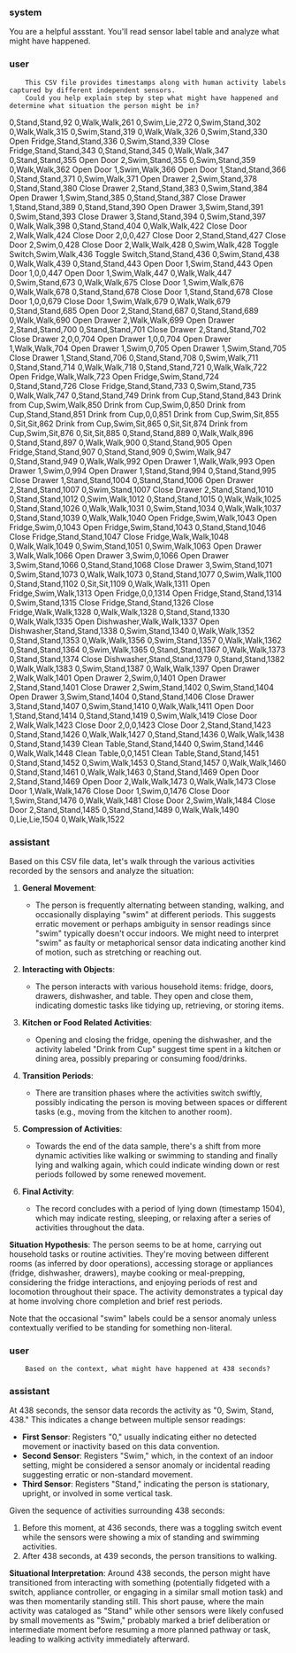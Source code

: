 ### system
You are a helpful assstant. You'll read sensor label table and analyze what might have happened.
### user

        This CSV file provides timestamps along with human activity labels captured by different independent sensors.
        Could you help explain step by step what might have happened and determine what situation the person might be in?
    
0,Stand,Stand,92
0,Walk,Walk,261
0,Swim,Lie,272
0,Swim,Stand,302
0,Walk,Walk,315
0,Swim,Stand,319
0,Walk,Walk,326
0,Swim,Stand,330
Open Fridge,Stand,Stand,336
0,Swim,Stand,339
Close Fridge,Stand,Stand,343
0,Stand,Stand,345
0,Walk,Walk,347
0,Stand,Stand,355
Open Door 2,Swim,Stand,355
0,Swim,Stand,359
0,Walk,Walk,362
Open Door 1,Swim,Walk,366
Open Door 1,Stand,Stand,366
0,Stand,Stand,371
0,Swim,Walk,371
Open Drawer 2,Swim,Stand,378
0,Stand,Stand,380
Close Drawer 2,Stand,Stand,383
0,Swim,Stand,384
Open Drawer 1,Swim,Stand,385
0,Stand,Stand,387
Close Drawer 1,Stand,Stand,389
0,Stand,Stand,390
Open Drawer 3,Swim,Stand,391
0,Swim,Stand,393
Close Drawer 3,Stand,Stand,394
0,Swim,Stand,397
0,Walk,Walk,398
0,Stand,Stand,404
0,Walk,Walk,422
Close Door 2,Walk,Walk,424
Close Door 2,0,0,427
Close Door 2,Stand,Stand,427
Close Door 2,Swim,0,428
Close Door 2,Walk,Walk,428
0,Swim,Walk,428
Toggle Switch,Swim,Walk,436
Toggle Switch,Stand,Stand,436
0,Swim,Stand,438
0,Walk,Walk,439
0,Stand,Stand,443
Open Door 1,Swim,Stand,443
Open Door 1,0,0,447
Open Door 1,Swim,Walk,447
0,Walk,Walk,447
0,Swim,Stand,673
0,Walk,Walk,675
Close Door 1,Swim,Walk,676
0,Walk,Walk,678
0,Stand,Stand,678
Close Door 1,Stand,Stand,678
Close Door 1,0,0,679
Close Door 1,Swim,Walk,679
0,Walk,Walk,679
0,Stand,Stand,685
Open Door 2,Stand,Stand,687
0,Stand,Stand,689
0,Walk,Walk,690
Open Drawer 2,Walk,Walk,699
Open Drawer 2,Stand,Stand,700
0,Stand,Stand,701
Close Drawer 2,Stand,Stand,702
Close Drawer 2,0,0,704
Open Drawer 1,0,0,704
Open Drawer 1,Walk,Walk,704
Open Drawer 1,Swim,0,705
Open Drawer 1,Swim,Stand,705
Close Drawer 1,Stand,Stand,706
0,Stand,Stand,708
0,Swim,Walk,711
0,Stand,Stand,714
0,Walk,Walk,718
0,Stand,Stand,721
0,Walk,Walk,722
Open Fridge,Walk,Walk,723
Open Fridge,Swim,Stand,724
0,Stand,Stand,726
Close Fridge,Stand,Stand,733
0,Swim,Stand,735
0,Walk,Walk,747
0,Stand,Stand,749
Drink from Cup,Stand,Stand,843
Drink from Cup,Swim,Walk,850
Drink from Cup,Swim,0,850
Drink from Cup,Stand,Stand,851
Drink from Cup,0,0,851
Drink from Cup,Swim,Sit,855
0,Sit,Sit,862
Drink from Cup,Swim,Sit,865
0,Sit,Sit,874
Drink from Cup,Swim,Sit,876
0,Sit,Sit,885
0,Stand,Stand,889
0,Walk,Walk,896
0,Stand,Stand,897
0,Walk,Walk,900
0,Stand,Stand,905
Open Fridge,Stand,Stand,907
0,Stand,Stand,909
0,Swim,Walk,947
0,Stand,Stand,949
0,Walk,Walk,992
Open Drawer 1,Walk,Walk,993
Open Drawer 1,Swim,0,994
Open Drawer 1,Stand,Stand,994
0,Stand,Stand,995
Close Drawer 1,Stand,Stand,1004
0,Stand,Stand,1006
Open Drawer 2,Stand,Stand,1007
0,Swim,Stand,1007
Close Drawer 2,Stand,Stand,1010
0,Stand,Stand,1012
0,Swim,Walk,1012
0,Stand,Stand,1015
0,Walk,Walk,1025
0,Stand,Stand,1026
0,Walk,Walk,1031
0,Swim,Stand,1034
0,Walk,Walk,1037
0,Stand,Stand,1039
0,Walk,Walk,1040
Open Fridge,Swim,Walk,1043
Open Fridge,Swim,0,1043
Open Fridge,Swim,Stand,1043
0,Stand,Stand,1046
Close Fridge,Stand,Stand,1047
Close Fridge,Walk,Walk,1048
0,Walk,Walk,1049
0,Swim,Stand,1051
0,Swim,Walk,1063
Open Drawer 3,Walk,Walk,1066
Open Drawer 3,Swim,0,1066
Open Drawer 3,Swim,Stand,1066
0,Stand,Stand,1068
Close Drawer 3,Swim,Stand,1071
0,Swim,Stand,1073
0,Walk,Walk,1073
0,Stand,Stand,1077
0,Swim,Walk,1100
0,Stand,Stand,1102
0,Sit,Sit,1109
0,Walk,Walk,1311
Open Fridge,Swim,Walk,1313
Open Fridge,0,0,1314
Open Fridge,Stand,Stand,1314
0,Swim,Stand,1315
Close Fridge,Stand,Stand,1326
Close Fridge,Walk,Walk,1328
0,Walk,Walk,1328
0,Stand,Stand,1330
0,Walk,Walk,1335
Open Dishwasher,Walk,Walk,1337
Open Dishwasher,Stand,Stand,1338
0,Swim,Stand,1340
0,Walk,Walk,1352
0,Stand,Stand,1353
0,Walk,Walk,1356
0,Swim,Stand,1357
0,Walk,Walk,1362
0,Stand,Stand,1364
0,Swim,Walk,1365
0,Stand,Stand,1367
0,Walk,Walk,1373
0,Stand,Stand,1374
Close Dishwasher,Stand,Stand,1379
0,Stand,Stand,1382
0,Walk,Walk,1383
0,Swim,Stand,1387
0,Walk,Walk,1397
Open Drawer 2,Walk,Walk,1401
Open Drawer 2,Swim,0,1401
Open Drawer 2,Stand,Stand,1401
Close Drawer 2,Swim,Stand,1402
0,Swim,Stand,1404
Open Drawer 3,Swim,Stand,1404
0,Stand,Stand,1406
Close Drawer 3,Stand,Stand,1407
0,Swim,Stand,1410
0,Walk,Walk,1411
Open Door 1,Stand,Stand,1414
0,Stand,Stand,1419
0,Swim,Walk,1419
Close Door 2,Walk,Walk,1423
Close Door 2,0,0,1423
Close Door 2,Stand,Stand,1423
0,Stand,Stand,1426
0,Walk,Walk,1427
0,Stand,Stand,1436
0,Walk,Walk,1438
0,Stand,Stand,1439
Clean Table,Stand,Stand,1440
0,Swim,Stand,1446
0,Walk,Walk,1448
Clean Table,0,0,1451
Clean Table,Stand,Stand,1451
0,Stand,Stand,1452
0,Swim,Walk,1453
0,Stand,Stand,1457
0,Walk,Walk,1460
0,Stand,Stand,1461
0,Walk,Walk,1463
0,Stand,Stand,1469
Open Door 2,Stand,Stand,1469
Open Door 2,Walk,Walk,1473
0,Walk,Walk,1473
Close Door 1,Walk,Walk,1476
Close Door 1,Swim,0,1476
Close Door 1,Swim,Stand,1476
0,Walk,Walk,1481
Close Door 2,Swim,Walk,1484
Close Door 2,Stand,Stand,1485
0,Stand,Stand,1489
0,Walk,Walk,1490
0,Lie,Lie,1504
0,Walk,Walk,1522

### assistant
Based on this CSV file data, let's walk through the various activities recorded by the sensors and analyze the situation:

1. **General Movement**:
   - The person is frequently alternating between standing, walking, and occasionally displaying "swim" at different periods. This suggests erratic movement or perhaps ambiguity in sensor readings since "swim" typically doesn't occur indoors. We might need to interpret "swim" as faulty or metaphorical sensor data indicating another kind of motion, such as stretching or reaching out.

2. **Interacting with Objects**:
   - The person interacts with various household items: fridge, doors, drawers, dishwasher, and table. They open and close them, indicating domestic tasks like tidying up, retrieving, or storing items.
   
3. **Kitchen or Food Related Activities**:
   - Opening and closing the fridge, opening the dishwasher, and the activity labeled "Drink from Cup" suggest time spent in a kitchen or dining area, possibly preparing or consuming food/drinks.

4. **Transition Periods**:
   - There are transition phases where the activities switch swiftly, possibly indicating the person is moving between spaces or different tasks (e.g., moving from the kitchen to another room).

5. **Compression of Activities**:
   - Towards the end of the data sample, there's a shift from more dynamic activities like walking or swimming to standing and finally lying and walking again, which could indicate winding down or rest periods followed by some renewed movement.

6. **Final Activity**:
   - The record concludes with a period of lying down (timestamp 1504), which may indicate resting, sleeping, or relaxing after a series of activities throughout the data.

**Situation Hypothesis**:
The person seems to be at home, carrying out household tasks or routine activities. They're moving between different rooms (as inferred by door operations), accessing storage or appliances (fridge, dishwasher, drawers), maybe cooking or meal-prepping, considering the fridge interactions, and enjoying periods of rest and locomotion throughout their space. The activity demonstrates a typical day at home involving chore completion and brief rest periods. 

Note that the occasional "swim" labels could be a sensor anomaly unless contextually verified to be standing for something non-literal.
### user

        Based on the context, what might have happened at 438 seconds?
    
### assistant
At 438 seconds, the sensor data records the activity as "0, Swim, Stand, 438." This indicates a change between multiple sensor readings:

- **First Sensor**: Registers "0," usually indicating either no detected movement or inactivity based on this data convention.
- **Second Sensor**: Registers "Swim," which, in the context of an indoor setting, might be considered a sensor anomaly or incidental reading suggesting erratic or non-standard movement.
- **Third Sensor**: Registers "Stand," indicating the person is stationary, upright, or involved in some vertical task.

Given the sequence of activities surrounding 438 seconds:

1. Before this moment, at 436 seconds, there was a toggling switch event while the sensors were showing a mix of standing and swimming activities.
2. After 438 seconds, at 439 seconds, the person transitions to walking.

**Situational Interpretation**:
Around 438 seconds, the person might have transitioned from interacting with something (potentially fidgeted with a switch, appliance controller, or engaging in a similar small motion task) and was then momentarily standing still. This short pause, where the main activity was cataloged as "Stand" while other sensors were likely confused by small movements as "Swim," probably marked a brief deliberation or intermediate moment before resuming a more planned pathway or task, leading to walking activity immediately afterward.
